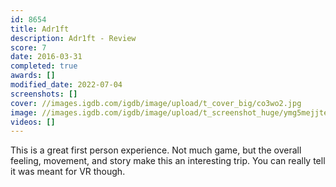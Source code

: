 ```yaml
---
id: 8654
title: Adr1ft
description: Adr1ft - Review
score: 7
date: 2016-03-31
completed: true
awards: []
modified_date: 2022-07-04
screenshots: []
cover: //images.igdb.com/igdb/image/upload/t_cover_big/co3wo2.jpg
image: //images.igdb.com/igdb/image/upload/t_screenshot_huge/ymg5mejjte9exe43hdxj.jpg
videos: []
---
```

This is a great first person experience. Not much game, but the overall feeling, movement, and story make this an interesting trip. You can really tell it was meant for VR though.